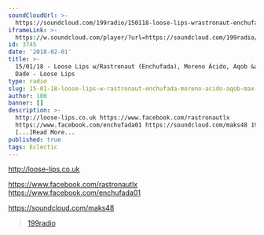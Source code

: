 ```yaml
---
soundCloudUrl: >-
  https://soundcloud.com/199radio/150118-loose-lips-wrastronaut-enchufada-maks-dade-moreno-acido-aqob
iframeLink: >-
  https://w.soundcloud.com/player/?url=https://soundcloud.com/199radio/150118-loose-lips-wrastronaut-enchufada-maks-dade-moreno-acido-aqob&color=00aabb&auto_play=false&hide_related=false&show_comments=true&show_user=true&show_reposts=false
id: 3745
date: '2018-02-01'
title: >-
  15/01/18 - Loose Lips w/Rastronaut (Enchufada), Moreno Ácido, Aqob &amp; Max
  Dade - Loose Lips
type: radio
slug: 15-01-18-loose-lips-w-rastronaut-enchufada-moreno-acido-aqob-max-dade
author: 100
banner: []
description: >-
  http://loose-lips.co.uk https://www.facebook.com/rastronautlx
  https://www.facebook.com/enchufada01 https://soundcloud.com/maks48 199radio
  [...]Read More...
published: true
tags: Eclectic
---
```

http://loose-lips.co.uk

https://www.facebook.com/rastronautlx  
https://www.facebook.com/enchufada01  
  
https://soundcloud.com/maks48  

> [199radio](https://newriverstudios.com/199radio/)